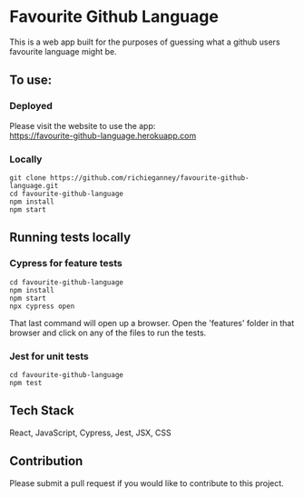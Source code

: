 # Favourite Github Language

This is a web app built for the purposes of guessing what a github users favourite language might be.

## To use:

### Deployed

Please visit the website to use the app:  
https://favourite-github-language.herokuapp.com

### Locally

```
git clone https://github.com/richieganney/favourite-github-language.git
cd favourite-github-language
npm install
npm start
```

## Running tests locally

### Cypress for feature tests
```
cd favourite-github-language
npm install
npm start
npx cypress open
```
That last command will open up a browser. Open the 'features' folder in that browser and click on any of the files to run the tests.

### Jest for unit tests
```
cd favourite-github-language
npm test
```
## Tech Stack

React, JavaScript, Cypress, Jest, JSX, CSS

## Contribution

Please submit a pull request if you would like to contribute to this project.

